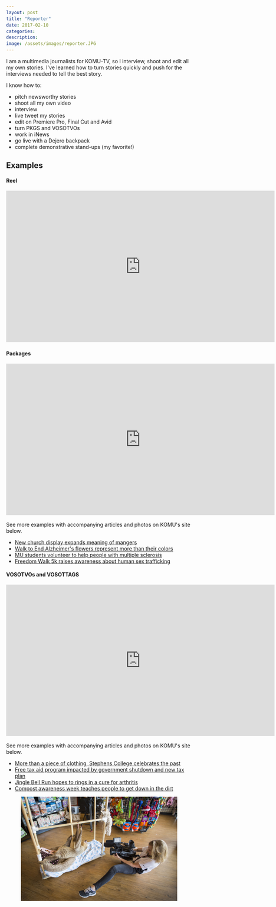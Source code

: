 ```yaml
---
layout: post
title: "Reporter"
date: 2017-02-10
categories:
description:
image: /assets/images/reporter.JPG
---
```

I am a multimedia journalists for KOMU-TV, so I interview, shoot and edit all my own stories. I've learned how to turn stories quickly and push for the interviews needed to tell the best story.

I know how to:
* pitch newsworthy stories
* shoot all my own video
* interview
* live tweet my stories
* edit on Premiere Pro, Final Cut and Avid
* turn PKGS and VOSOTVOs
* work in iNews
* go live with a Dejero backpack
* complete demonstrative stand-ups (my favorite!)

## Examples
<h4>Reel</h4>

<iframe width="728" height="410" src="https://www.youtube.com/embed/wcJnjbxz3vM" frameborder="0" allow="accelerometer; autoplay; encrypted-media; gyroscope; picture-in-picture" allowfullscreen></iframe>

<h4>Packages</h4>

<iframe src="https://www.komu.com/videoplayer/iframe_jw.cfm?video_id=50531" height="410" width="728" frameBorder="0" scrolling="auto" ></iframe>

See more examples with accompanying articles and photos on KOMU's site below.
* [New church display expands meaning of mangers](https://www.komu.com/news/new-church-display-expands-meaning-of-mangers)
* [Walk to End Alzheimer's flowers represent more than their colors](https://www.komu.com/news/walk-to-end-alzheimer-s-flowers-represent-more-than-their-colors)
* [MU students volunteer to help people with multiple sclerosis](https://www.komu.com/news/mu-students-volunteer-to-help-people-with-multiple-sclerosis)
* [Freedom Walk 5k raises awareness about human sex trafficking](https://www.komu.com/news/freedom-walk-5k-raises-awareness-about-human-sex-trafficking)

<h4>VOSOTVOs and VOSOTTAGS</h4>
<iframe src="https://www.komu.com/videoplayer/iframe_jw.cfm?video_id=54315" height="410" width="728" frameBorder="0" scrolling="auto" ></iframe>

See more examples with accompanying articles and photos on KOMU's site below.


* [More than a piece of clothing, Stephens College celebrates the past](https://www.komu.com/news/more-than-a-piece-of-clothing-stephens-college-celebrates-the-past)
* [Free tax aid program impacted by government shutdown and new tax plan](https://www.komu.com/news/free-tax-aid-program-impacted-by-government-shutdown-and-new-tax-plan)
* [Jingle Bell Run hopes to rings in a cure for arthritis](https://www.komu.com/news/jingle-bell-run-hopes-to-ring-in-a-cure-for-arthritis)
* [Compost awareness week teaches people to get down in the dirt](https://www.komu.com/news/compost-awareness-week-teaches-people-to-get-down-in-the-dirt)

<figure class="large-img">
  <img src="/assets/images/ground.JPG" alt="Placeholder"/>
</figure>
